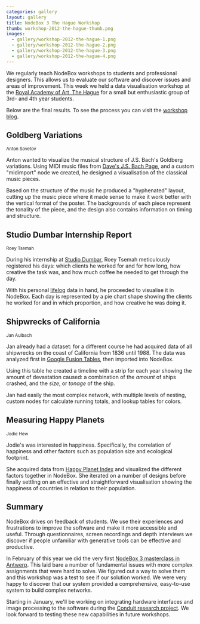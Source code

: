 ```yaml
---
categories: gallery
layout: gallery
title: NodeBox 3 The Hague Workshop
thumb: workshop-2012-the-hague-thumb.png
images:
  - gallery/workshop-2012-the-hague-1.png
  - gallery/workshop-2012-the-hague-2.png
  - gallery/workshop-2012-the-hague-3.png
  - gallery/workshop-2012-the-hague-4.png
---
```

We regularly teach NodeBox workshops to students and professional designers. This allows us to evaluate our software and discover issues and areas of improvement. This week we held a data visualisation workshop at the [Royal Academy of Art, The Hague](http://www.kabk.nl/) for a small but enthusiastic group of 3rd- and 4th year students.

Below are the final results. To see the process you can visit the <a href="http://workshops.nodebox.net/2012-the-hague/">workshop blog</a>.

Goldberg Variations
-------------------
<small id="by">Anton Sovetov</small>


Anton wanted to visualize the musical structure of J.S. Bach's Goldberg variations. Using MIDI music files from <a href="http://jsbach.net/midi/midi_goldbergvariations.html">Dave's J.S. Bach Page</a>, and a custom "midimport" node we created, he designed a visualisation of the classical music pieces.

Based on the structure of the music he produced a "hyphenated" layout, cutting up the music piece where it made sense to make it work better with the vertical format of the poster. The backgrounds of each piece represent the tonality of the piece, and the design also contains information on timing and structure.


Studio Dumbar Internship Report
-------------------------------
<small id="by">Roey Tsemah</small>

During his internship at <a href="http://studiodumbar.com/">Studio Dumbar</a>, Roey Tsemah meticulously registered his days: which clients he worked for and for how long, how creative the task was, and how much coffee he needed to get through the day.

With his personal <a href="http://en.wikipedia.org/wiki/Lifelog">lifelog</a> data in hand, he proceeded to visualise it in NodeBox. Each day is represented by a pie chart shape showing the clients he worked for and in which proportion, and how creative he was doing it.


Shipwrecks of California
-------------------------
<small id="by">Jan Aulbach</small>

Jan already had a dataset: for a different course he had acquired data of all shipwrecks on the coast of California from 1836 until 1988. The data was analyzed first in <a href="http://tables.googlelabs.com">Google Fusion Tables</a>, then imported into NodeBox.

 Using this table he created a timeline with a strip for each year showing the amount of devastation caused: a combination of the *amount* of ships crashed, and the *size*, or *tonage* of the ship.

Jan had easily the most complex network, with multiple levels of nesting, custom nodes for calculate running totals, and lookup tables for colors.


Measuring Happy Planets
-----------------------
<small id="by">Jodie Hew</small>

Jodie's was interested in happiness. Specifically, the correlation of happiness and other factors such as population size and ecological footprint.

She acquired data from [Happy Planet Index](http://www.happyplanetindex.org/) and visualized the different factors together in NodeBox. She iterated on a number of designs before finally settling on an effective and straightforward visualisation showing the happiness of countries in relation to their population.


Summary
-------
NodeBox drives on feedback of students. We use their experiences and frustrations to improve the software and make it more accessible and useful. Through questionnaires, screen recordings and depth interviews we discover if people unfamiliar with generative tools can be effective and productive. 

In February of this year we did the very first [NodeBox 3 masterclass in Antwerp](http://nodebox.net/gallery/2012/02/masterclass-results/). This laid bare a number of fundamental issues with more complex assignments that were hard to solve. We figured out a way to solve them and this workshop was a test to see if our solution worked. We were very happy to discover that our system provided a comprehensive, easy-to-use system to build complex networks.

Starting in January, we'll be working on integrating hardware interfaces and image processing to the software during the <a href="http://www.emrg.be/projects/conduit.html">Conduit research project</a>. We look forward to testing these new capabilities in future workshops.

